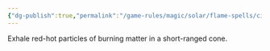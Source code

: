 ```yaml
---
{"dg-publish":true,"permalink":"/game-rules/magic/solar/flame-spells/cinderbreath/"}
---
```


Exhale red-hot particles of burning matter in a short-ranged cone.